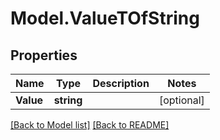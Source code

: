 # Model.ValueTOfString
## Properties
Name | Type | Description | Notes
------------ | ------------- | ------------- | -------------
**Value** | **string** |  | [optional] 



[[Back to Model list]](Models.doc) [[Back to README]](README.md)



